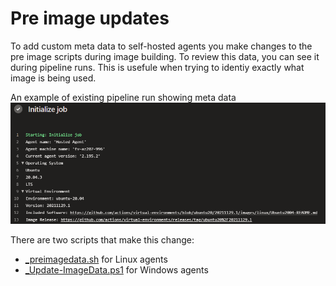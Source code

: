 # Pre image updates

To add custom meta data to self-hosted agents you make changes to the pre image scripts during image building. To review this data, you can see it during pipeline runs. This is usefule when trying to identiy exactly what image is being used.

An example of existing pipeline run showing meta data
![Initialize job meta data](resources/ss-initjob-metadata-0.png)

There are two scripts that make this change:

- [_preimagedata.sh](/vm-images/images/linux/scripts/installers/_preimagedata.sh) for Linux agents
- [_Update-ImageData.ps1](/vm-images/images/win/scripts/installers/_Update-ImageData.ps1) for Windows agents
